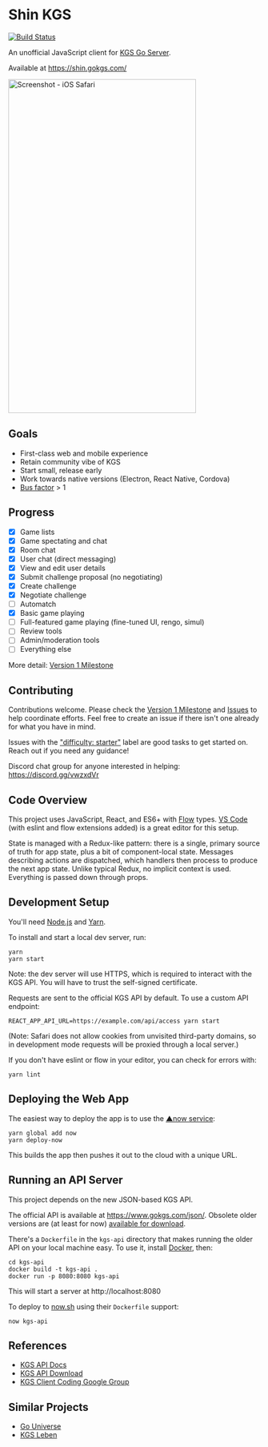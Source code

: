 # Shin KGS
[![Build Status](https://travis-ci.com/jkk/shinkgs.svg?branch=master)](https://travis-ci.com/jkk/shinkgs)

An unofficial JavaScript client for [KGS Go Server](http://www.gokgs.com/).

Available at https://shin.gokgs.com/

<img src="https://s3.amazonaws.com/shinkgs.com/assets/screenshot-ios-safari.png" alt="Screenshot - iOS Safari" width="375" height="667">

## Goals

* First-class web and mobile experience
* Retain community vibe of KGS
* Start small, release early
* Work towards native versions (Electron, React Native, Cordova)
* [Bus factor](https://en.wikipedia.org/wiki/Bus_factor) > 1

## Progress

- [x] Game lists
- [x] Game spectating and chat
- [x] Room chat
- [x] User chat (direct messaging)
- [x] View and edit user details
- [x] Submit challenge proposal (no negotiating)
- [x] Create challenge
- [x] Negotiate challenge
- [ ] Automatch
- [x] Basic game playing
- [ ] Full-featured game playing (fine-tuned UI, rengo, simul)
- [ ] Review tools
- [ ] Admin/moderation tools
- [ ] Everything else

More detail: [Version 1 Milestone](https://github.com/jkk/shinkgs/milestone/1)

## Contributing

Contributions welcome. Please check the [Version 1 Milestone](https://github.com/jkk/shinkgs/milestone/1) and [Issues](https://github.com/jkk/shinkgs/issues) to help coordinate efforts. Feel free to create an issue if there isn't one already for what you have in mind.

Issues with the ["difficulty: starter"](https://github.com/jkk/shinkgs/issues?q=is%3Aopen+is%3Aissue+label%3A%22difficulty%3A+starter%22) label are good tasks to get started on. Reach out if you need any guidance!

Discord chat group for anyone interested in helping: https://discord.gg/vwzxdVr

## Code Overview

This project uses JavaScript, React, and ES6+ with [Flow](https://flow.org/) types. [VS Code](https://code.visualstudio.com/) (with eslint and flow extensions added) is a great editor for this setup.

State is managed with a Redux-like pattern: there is a single, primary source of truth for app state, plus a bit of component-local state. Messages describing actions are dispatched, which handlers then process to produce the next app state. Unlike typical Redux, no implicit context is used. Everything is passed down through props.

## Development Setup

You'll need [Node.js](https://nodejs.org/en/) and [Yarn](https://yarnpkg.com/en/).

To install and start a local dev server, run:

```
yarn
yarn start
```

Note: the dev server will use HTTPS, which is required to interact with the KGS API. You will have to trust the self-signed certificate.

Requests are sent to the official KGS API by default. To use a custom API endpoint:

```
REACT_APP_API_URL=https://example.com/api/access yarn start
```

(Note: Safari does not allow cookies from unvisited third-party domains, so in development mode requests will be proxied through a local server.)

If you don't have eslint or flow in your editor, you can check for errors with:

```
yarn lint
```

## Deploying the Web App

The easiest way to deploy the app is to use the [▲now service](https://zeit.co/now):

```
yarn global add now
yarn deploy-now
```

This builds the app then pushes it out to the cloud with a unique URL.

## Running an API Server

This project depends on the new JSON-based KGS API.

The official API is available at https://www.gokgs.com/json/. Obsolete older versions are (at least for now) [available for download](https://www.gokgs.com/help/protocol.html).

There's a `Dockerfile` in the `kgs-api` directory that makes running the older API on your local machine easy. To use it, install [Docker](https://www.docker.com/), then:

```
cd kgs-api
docker build -t kgs-api .
docker run -p 8080:8080 kgs-api
```

This will start a server at http://localhost:8080

To deploy to [now.sh](https://zeit.co/now) using their `Dockerfile` support:

```
now kgs-api
```

## References

* [KGS API Docs](https://www.gokgs.com/json/protocol.html)
* [KGS API Download](https://www.gokgs.com/help/protocol.html)
* [KGS Client Coding Google Group](https://groups.google.com/forum/#!forum/kgs-client-coding)

## Similar Projects

* [Go Universe](https://github.com/IlyaKirillov/GoUniverse)
* [KGS Leben](https://github.com/stephenmartindale/kgs-leben)
